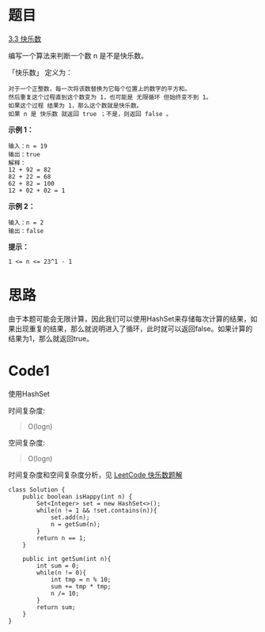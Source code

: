 # 题目
[3.3 快乐数](https://leetcode.cn/problems/happy-number/)

编写一个算法来判断一个数 n 是不是快乐数。

「快乐数」 定义为：

``` 
对于一个正整数，每一次将该数替换为它每个位置上的数字的平方和。
然后重复这个过程直到这个数变为 1，也可能是 无限循环 但始终变不到 1。
如果这个过程 结果为 1，那么这个数就是快乐数。
如果 n 是 快乐数 就返回 true ；不是，则返回 false 。
```

**示例 1：**

```
输入：n = 19
输出：true
解释：
12 + 92 = 82
82 + 22 = 68
62 + 82 = 100
12 + 02 + 02 = 1
```

**示例 2：**

``` 
输入：n = 2
输出：false
```

**提示：**

``` 
1 <= n <= 23^1 - 1
```
# 思路
由于本题可能会无限计算，因此我们可以使用HashSet来存储每次计算的结果，如果出现重复的结果，那么就说明进入了循环，此时就可以返回false。如果计算的结果为1，那么就返回true。

# Code1
使用HashSet

时间复杂度:
>O(logn)

空间复杂度:
> O(logn)  

时间复杂度和空间复杂度分析，见 [LeetCode 快乐数题解](https://leetcode.cn/problems/happy-number/solutions/224894/kuai-le-shu-by-leetcode-solution/)
``` 
class Solution {
    public boolean isHappy(int n) {
        Set<Integer> set = new HashSet<>();
        while(n != 1 && !set.contains(n)){
            set.add(n);
            n = getSum(n);
        }
        return n == 1;
    }

    public int getSum(int n){
        int sum = 0;
        while(n != 0){
            int tmp = n % 10;
            sum += tmp * tmp;
            n /= 10;
        }
        return sum;
    }
}
```
